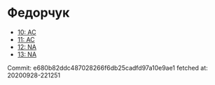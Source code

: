 # Федорчук
- [10: AC](10.md)
- [11: AC](11.md)
- [12: NA](12.md)
- [13: NA](13.md)

Commit: e680b82ddc487028266f6db25cadfd97a10e9ae1
 fetched at: 20200928-221251
